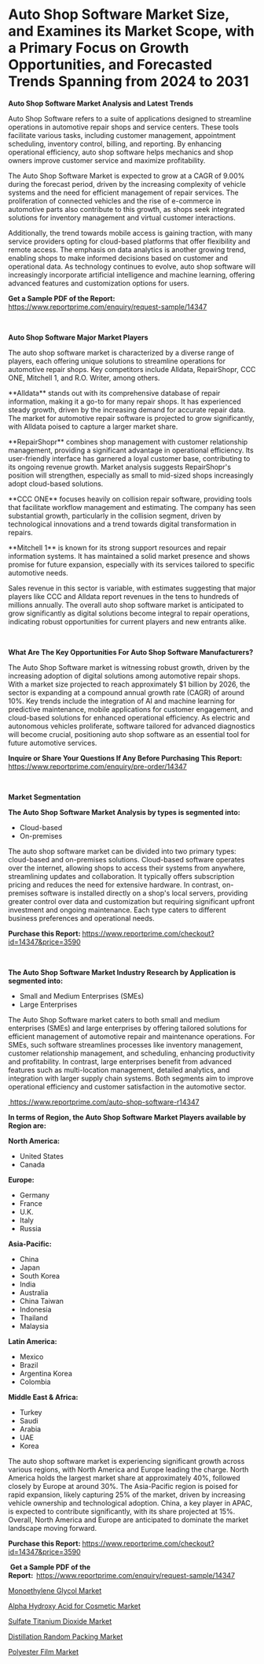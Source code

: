 <p><h1>Auto Shop Software Market Size, and Examines its Market Scope, with a Primary Focus on Growth Opportunities, and Forecasted Trends Spanning from 2024 to 2031</h1></p><p><strong>Auto Shop Software Market Analysis and Latest Trends</strong></p>
<p><p>Auto Shop Software refers to a suite of applications designed to streamline operations in automotive repair shops and service centers. These tools facilitate various tasks, including customer management, appointment scheduling, inventory control, billing, and reporting. By enhancing operational efficiency, auto shop software helps mechanics and shop owners improve customer service and maximize profitability.</p><p>The Auto Shop Software Market is expected to grow at a CAGR of 9.00% during the forecast period, driven by the increasing complexity of vehicle systems and the need for efficient management of repair services. The proliferation of connected vehicles and the rise of e-commerce in automotive parts also contribute to this growth, as shops seek integrated solutions for inventory management and virtual customer interactions. </p><p>Additionally, the trend towards mobile access is gaining traction, with many service providers opting for cloud-based platforms that offer flexibility and remote access. The emphasis on data analytics is another growing trend, enabling shops to make informed decisions based on customer and operational data. As technology continues to evolve, auto shop software will increasingly incorporate artificial intelligence and machine learning, offering advanced features and customization options for users.</p></p>
<p><strong>Get a Sample PDF of the Report:&nbsp;</strong> <a href="https://www.reportprime.com/enquiry/request-sample/14347">https://www.reportprime.com/enquiry/request-sample/14347</a></p>
<p>&nbsp;</p>
<p><strong>Auto Shop Software Major Market Players</strong></p>
<p><p>The auto shop software market is characterized by a diverse range of players, each offering unique solutions to streamline operations for automotive repair shops. Key competitors include Alldata, RepairShopr, CCC ONE, Mitchell 1, and R.O. Writer, among others.</p><p>**Alldata** stands out with its comprehensive database of repair information, making it a go-to for many repair shops. It has experienced steady growth, driven by the increasing demand for accurate repair data. The market for automotive repair software is projected to grow significantly, with Alldata poised to capture a larger market share.</p><p>**RepairShopr** combines shop management with customer relationship management, providing a significant advantage in operational efficiency. Its user-friendly interface has garnered a loyal customer base, contributing to its ongoing revenue growth. Market analysis suggests RepairShopr's position will strengthen, especially as small to mid-sized shops increasingly adopt cloud-based solutions.</p><p>**CCC ONE** focuses heavily on collision repair software, providing tools that facilitate workflow management and estimating. The company has seen substantial growth, particularly in the collision segment, driven by technological innovations and a trend towards digital transformation in repairs.</p><p>**Mitchell 1** is known for its strong support resources and repair information systems. It has maintained a solid market presence and shows promise for future expansion, especially with its services tailored to specific automotive needs. </p><p>Sales revenue in this sector is variable, with estimates suggesting that major players like CCC and Alldata report revenues in the tens to hundreds of millions annually. The overall auto shop software market is anticipated to grow significantly as digital solutions become integral to repair operations, indicating robust opportunities for current players and new entrants alike.</p></p>
<p>&nbsp;</p>
<p><strong>What Are The Key Opportunities For Auto Shop Software Manufacturers?</strong></p>
<p><p>The Auto Shop Software market is witnessing robust growth, driven by the increasing adoption of digital solutions among automotive repair shops. With a market size projected to reach approximately $1 billion by 2026, the sector is expanding at a compound annual growth rate (CAGR) of around 10%. Key trends include the integration of AI and machine learning for predictive maintenance, mobile applications for customer engagement, and cloud-based solutions for enhanced operational efficiency. As electric and autonomous vehicles proliferate, software tailored for advanced diagnostics will become crucial, positioning auto shop software as an essential tool for future automotive services.</p></p>
<p><strong>Inquire or Share Your Questions If Any Before Purchasing This Report:</strong> <a href="https://www.reportprime.com/enquiry/pre-order/14347">https://www.reportprime.com/enquiry/pre-order/14347</a></p>
<p>&nbsp;</p>
<p><strong>Market Segmentation</strong></p>
<p><strong>The Auto Shop Software Market Analysis by types is segmented into:</strong></p>
<p><ul><li>Cloud-based</li><li>On-premises</li></ul></p>
<p><p>The auto shop software market can be divided into two primary types: cloud-based and on-premises solutions. Cloud-based software operates over the internet, allowing shops to access their systems from anywhere, streamlining updates and collaboration. It typically offers subscription pricing and reduces the need for extensive hardware. In contrast, on-premises software is installed directly on a shop's local servers, providing greater control over data and customization but requiring significant upfront investment and ongoing maintenance. Each type caters to different business preferences and operational needs.</p></p>
<p><strong>Purchase this Report:&nbsp;</strong><a href="https://www.reportprime.com/checkout?id=14347&price=3590">https://www.reportprime.com/checkout?id=14347&price=3590</a></p>
<p>&nbsp;</p>
<p><strong>The Auto Shop Software Market Industry Research by Application is segmented into:</strong></p>
<p><ul><li>Small and Medium Enterprises (SMEs)</li><li>Large Enterprises</li></ul></p>
<p><p>The Auto Shop Software market caters to both small and medium enterprises (SMEs) and large enterprises by offering tailored solutions for efficient management of automotive repair and maintenance operations. For SMEs, such software streamlines processes like inventory management, customer relationship management, and scheduling, enhancing productivity and profitability. In contrast, large enterprises benefit from advanced features such as multi-location management, detailed analytics, and integration with larger supply chain systems. Both segments aim to improve operational efficiency and customer satisfaction in the automotive sector.</p></p>
<p><a href="https://www.reportprime.com/auto-shop-software-r14347">&nbsp;https://www.reportprime.com/auto-shop-software-r14347</a></p>
<p><strong>In terms of Region, the Auto Shop Software Market Players available by Region are:</strong></p>
<p>
    <p> <strong> North America: </strong>
        <ul>
            <li>United States</li>
            <li>Canada</li>
        </ul>
        </p> 
    <p> <strong> Europe: </strong>
        <ul>
            <li>Germany</li>
            <li>France</li>
            <li>U.K.</li>
            <li>Italy</li>
            <li>Russia</li>
        </ul>
        </p> 
    <p> <strong> Asia-Pacific: </strong>
        <ul>
            <li>China</li>
            <li>Japan</li>
            <li>South Korea</li>
            <li>India</li>
            <li>Australia</li>
            <li>China Taiwan</li>
            <li>Indonesia</li>
            <li>Thailand</li>
            <li>Malaysia</li>
        </ul>
        </p> 
    <p> <strong> Latin America: </strong>
        <ul>
            <li>Mexico</li>
            <li>Brazil</li>
            <li>Argentina Korea</li>
            <li>Colombia</li>
        </ul>
        </p> 
    <p> <strong> Middle East & Africa: </strong>
        <ul>
            <li>Turkey</li>
            <li>Saudi</li>
            <li>Arabia</li>
            <li>UAE</li>
            <li>Korea</li>
        </ul>
    </p>
    </p>
<p><p>The auto shop software market is experiencing significant growth across various regions, with North America and Europe leading the charge. North America holds the largest market share at approximately 40%, followed closely by Europe at around 30%. The Asia-Pacific region is poised for rapid expansion, likely capturing 25% of the market, driven by increasing vehicle ownership and technological adoption. China, a key player in APAC, is expected to contribute significantly, with its share projected at 15%. Overall, North America and Europe are anticipated to dominate the market landscape moving forward.</p></p>
<p><strong>Purchase this Report: </strong><a href="https://www.reportprime.com/checkout?id=14347&price=3590">https://www.reportprime.com/checkout?id=14347&price=3590</a></p>
<p>&nbsp;<strong>Get a Sample PDF of the Report:&nbsp;&nbsp;</strong><a href="https://www.reportprime.com/enquiry/request-sample/14347">https://www.reportprime.com/enquiry/request-sample/14347</a></p>
<p><strong></strong></p>
<p><p><a href="https://www.linkedin.com/pulse/navigating-monoethylene-glycol-market-expert-analysis-forecast-mhvgc?trackingId=bV9ksQtsTDO6aI6AJtlNlw%3D%3D">Monoethylene Glycol Market</a></p><p><a href="https://issuu.com/reportprime-2/docs/alpha-hydroxy-acid-for-cosmetic-mar_615f77f33de4ee">Alpha Hydroxy Acid for Cosmetic Market</a></p><p><a href="https://issuu.com/reportprime-2/docs/sulfate-titanium-dioxide-market-siz_c69e5015c60140">Sulfate Titanium Dioxide Market</a></p><p><a href="https://medium.com/@breanakozey1/the-distillation-random-packing-market-decisions-are-mostly-driven-by-resource-optimization-and-c58f9430405c">Distillation Random Packing Market</a></p><p><a href="https://www.linkedin.com/pulse/unlocking-growth-potential-market-strategic-analysis-polyester-bmncc?trackingId=6ifzdUrZSiKZdRzZCgmD%2Bw%3D%3D">Polyester Film Market</a></p></p>